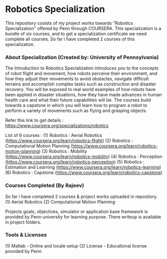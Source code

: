 # Robotics Specialization 
This repository cosists of my project works towards "Robotics Specialization" offered by Penn through COURSERA. This specialization is a bundle of six courses, and to get a specialization certificate we need complete all courses. So far i have completed 2 courses of this specialization.

### About Specialization (Created by:  University of Pennsylvania) 
The Introduction to Robotics Specialization introduces you to the concepts of robot flight and movement, how robots perceive their environment, and how they adjust their movements to avoid obstacles, navigate difficult terrains and accomplish complex tasks such as construction and disaster recovery. You will be exposed to real world examples of how robots have been applied in disaster situations, how they have made advances in human health care and what their future capabilities will be. The courses build towards a capstone in which you will learn how to program a robot to perform a variety of movements such as flying and grasping objects.

Refer this link to get details : https://www.coursera.org/specializations/robotics

List of 6 courses : 
(1) Robotics : Aerial Robotics (https://www.coursera.org/learn/robotics-flight)
(2) Robotics : Computational Motion Planning (https://www.coursera.org/learn/robotics-motion-planning)
(3) Robotics : Mobility (https://www.coursera.org/learn/robotics-mobility)
(4) Robotics : Perception (https://www.coursera.org/learn/robotics-perception)
(5) Robotics : Estimation and Learning (https://www.coursera.org/learn/robotics-learning)
(6) Robotics : Capstone (https://www.coursera.org/learn/robotics-capstone)

### Courses Completed (By Rajeev)
So far i have completed 2 courses & project works uploaded in repository. 
(1) Aerial Robotics
(2) Computational Motion Planning

Projects goals, objectives, simulator or application base framework is provided by Penn university for learning purpose. There 
 writeup is available in project folders.
 
### Tools & Licenses
(1) Matlab - Online and locale setup
(2) License - Educational license provided by Penn


